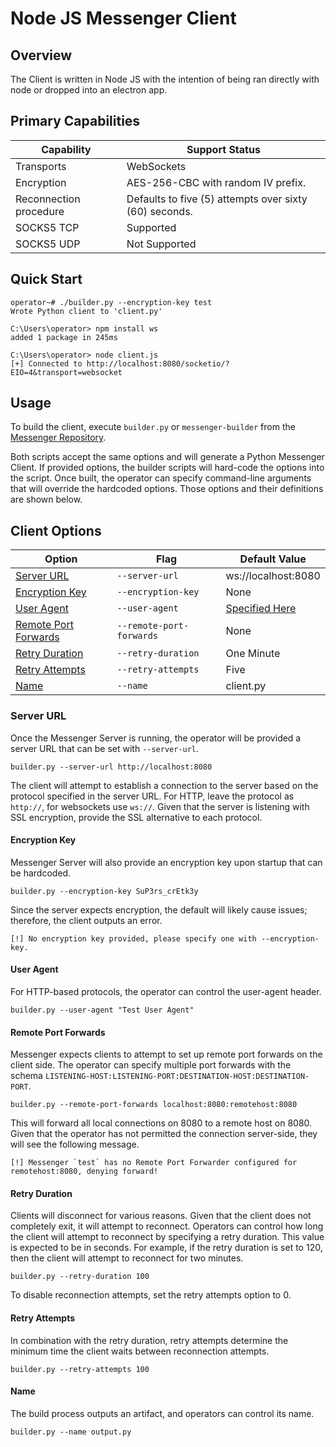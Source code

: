 # Node JS Messenger Client

## Overview

The Client is written in Node JS with the intention of being ran directly with node or dropped into an electron app. 

## Primary Capabilities

| Capability                 | Support Status                                         |
|----------------------------|--------------------------------------------------------|
| Transports                 | WebSockets                                             |
| Encryption                 | AES-256-CBC with random IV prefix.                     |
| Reconnection procedure     | Defaults to five (5) attempts over sixty (60) seconds. |
| SOCKS5 TCP                 | Supported                                              |
| SOCKS5 UDP                 | Not Supported                                          |

## Quick Start

```
operator~# ./builder.py --encryption-key test
Wrote Python client to 'client.py'

C:\Users\operator> npm install ws
added 1 package in 245ms

C:\Users\operator> node client.js
[+] Connected to http://localhost:8080/socketio/?EIO=4&transport=websocket
```

## Usage

To build the client, execute `builder.py` or `messenger-builder` from the [Messenger Repository](https://github.com/skylerknecht/messenger).

Both scripts accept the same options and will generate a Python Messenger Client. If provided options, the builder scripts
will hard-code the options into the script. Once built, the operator can specify command-line arguments that will override
the hardcoded options. Those options and their definitions are shown below. 

## Client Options

| Option                                        | Flag                      | Default Value           |
|-----------------------------------------------|---------------------------|-------------------------|
| [Server URL](#server-url)                     | `--server-url`            | ws://localhost:8080     |
| [Encryption Key](#encryption-key)             | `--encryption-key`        | None                    |
| [User Agent](#user-agent)                     | `--user-agent`            | [Specified Here](https://github.com/skylerknecht/messenger-client-nodejs/blob/f3d0202723d6347590332577a5c64a198fcdf209/builder.py#L6)      | 
| [Remote Port Forwards](#remote-port-forwards) | `--remote-port-forwards`  | None                    |
| [Retry Duration](#retry-duration)             | `--retry-duration`        | One Minute              |
| [Retry Attempts](#retry-attempts)             | `--retry-attempts`        | Five                    |
| [Name](#name)                                 | `--name`                  | client.py               |

### Server URL

Once the Messenger Server is running, the operator will be provided a server URL that can be set with `--server-url`. 

```
builder.py --server-url http://localhost:8080
```

The client will attempt to establish a connection to the server based on the protocol specified in the server URL. For HTTP, leave the protocol as 
`http://`, for websockets use `ws://`. Given that the server is listening with SSL encryption, provide the SSL 
alternative to each protocol. 

#### Encryption Key

Messenger Server will also provide an encryption key upon startup that can be hardcoded.

```
builder.py --encryption-key SuP3rs_crEtk3y
```

Since the server expects encryption, the default will likely cause issues; therefore, the client outputs an 
error.

```
[!] No encryption key provided, please specify one with --encryption-key.
```

#### User Agent

For HTTP-based protocols, the operator can control the user-agent header. 

```
builder.py --user-agent "Test User Agent"
```

#### Remote Port Forwards

Messenger expects clients to attempt to set up remote port forwards on the client side. The operator can specify multiple port forwards 
with the schema `LISTENING-HOST:LISTENING-PORT:DESTINATION-HOST:DESTINATION-PORT`. 

```
builder.py --remote-port-forwards localhost:8080:remotehost:8080
```

This will forward all local connections on 8080 to a remote host on 8080. Given that the operator has not permitted the connection server-side, 
they will see the following message.

```
[!] Messenger `test` has no Remote Port Forwarder configured for remotehost:8080, denying forward!
```

#### Retry Duration

Clients will disconnect for various reasons. Given that the client does not completely exit, it will attempt to reconnect. Operators can 
control how long the client will attempt to reconnect by specifying a retry duration. This value is expected to be in seconds. For example,
if the retry duration is set to 120, then the client will attempt to reconnect for two minutes. 

```
builder.py --retry-duration 100
```

To disable reconnection attempts, set the retry attempts option to 0. 

#### Retry Attempts

In combination with the retry duration, retry attempts determine the minimum time the client waits between reconnection attempts. 

```
builder.py --retry-attempts 100
```

#### Name

The build process outputs an artifact, and operators can control its name.

```
builder.py --name output.py
```
